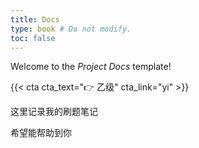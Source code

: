 ```yaml
---
title: Docs
type: book # Do not modify.
toc: false
---
```


Welcome to the _Project Docs_ template!

{{< cta cta_text="👉 乙级" cta_link="yi" >}}

这里记录我的刷题笔记

希望能帮助到你
